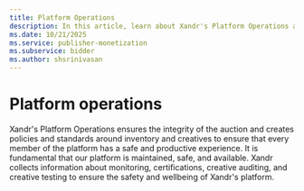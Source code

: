 ```yaml
---
title: Platform Operations
description: In this article, learn about Xandr's Platform Operations and its advantages.
ms.date: 10/21/2025
ms.service: publisher-monetization
ms.subservice: bidder
ms.author: shsrinivasan
---
```


# Platform operations

Xandr's Platform Operations ensures the integrity of the auction and creates policies and standards around inventory and creatives to ensure that every member of the platform has a safe and productive experience. It is fundamental that our platform is maintained, safe, and available. Xandr collects information about monitoring, certifications, creative auditing, and creative testing to ensure the safety and wellbeing of Xandr's platform.
